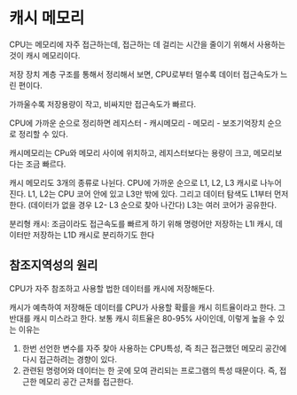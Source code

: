 # 캐시 메모리

CPU는 메모리에 자주 접근하는데, 접근하는 데 걸리는 시간을 줄이기 위해서 사용하는 것이 캐시 메모리이다.

저장 장치 계층 구조를 통해서 정리해서 보면,
CPU로부터 멀수록 데이터 접근속도가 느린 편이다.

가까울수록 저장용량이 작고, 비싸지만 접근속도가 빠르다.

CPU에 가까운 순으로 정리하면 레지스터 - 캐시메모리 - 메모리 - 보조기억장치 순으로 정리할 수 있다.

캐시메모리는 CPu와 메모리 사이에 위치하고, 레지스터보다는 용량이 크고, 메모리보다는 조금 빠르다.

캐시 메모리도 3개의 종류로 나뉜다. CPU에 가까운 순으로 L1, L2, L3 캐시로 나누어진다.
L1, L2는 CPU 코어 안에 있고 L3만 밖에 있다. 그리고 데이터 탐색도 L1부터 먼저 한다. (데이터가 없을 경우 L2- L3 순으로 찾아 나간다)
L3는 여러 코어가 공유한다.

분리형 캐시: 조금이라도 접근속도를 빠르게 하기 위해 명령어만 저장하는 L1I 캐시, 데이터만 저장하는 L1D 캐시로 분리하기도 한다

## 참조지역성의 원리

CPU가 자주 참조하고 사용할 법한 데이터를 캐시에 저장해둔다.

캐시가 예측하여 저장해둔 데이터를 CPU가 사용할 확률을 캐시 히트율이라고 한다. 그 반대를 캐시 미스라고 한다.
보통 캐시 히트율은 80-95% 사이인데, 이렇게 높을 수 있는 이유는

1. 한번 선언한 변수를 자주 찾아 사용하는 CPU특성, 즉 최근 접근했던 메모리 공간에 다시 접근하려는 경향이 있다.
2. 관련된 명령어와 데이터는 한 곳에 모여 관리되는 프로그램의 특성 때문이다. 즉, 접근한 메모리 공간 근처를 접근한다.
